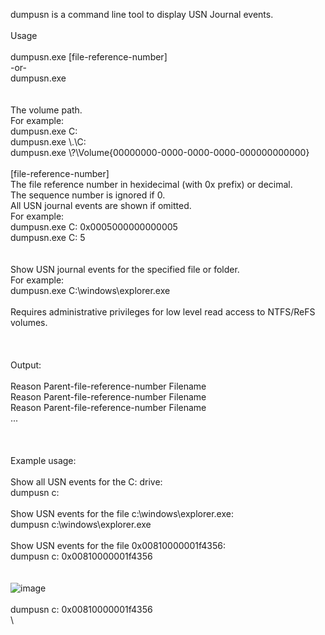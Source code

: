 dumpusn is a command line tool to display USN Journal events.\
\
Usage\
\
dumpusn.exe <volume> [file-reference-number]\
-or-\
dumpusn.exe <filename>\
\
<volume>\
The volume path.\
For example:\
dumpusn.exe C:\
dumpusn.exe \\.\C:\
dumpusn.exe \\?\Volume{00000000-0000-0000-0000-000000000000}\
\
[file-reference-number]\
The file reference number in hexidecimal (with 0x prefix) or decimal.\
The sequence number is ignored if 0.\
All USN journal events are shown if omitted.\
For example:\
dumpusn.exe C: 0x0005000000000005\
dumpusn.exe C: 5\
\
<filename>\
Show USN journal events for the specified file or folder.\
For example:\
dumpusn.exe C:\windows\explorer.exe\
\
Requires administrative privileges for low level read access to NTFS/ReFS volumes.\
\
\
\
Output:\
\
Reason Parent-file-reference-number Filename\
Reason Parent-file-reference-number Filename\
Reason Parent-file-reference-number Filename\
...\
\
\
\
Example usage:\
\
Show all USN events for the C: drive:\
dumpusn c:\
\
Show USN events for the file c:\windows\explorer.exe:\
dumpusn c:\windows\explorer.exe\
\
Show USN events for the file 0x00810000001f4356:\
dumpusn c: 0x00810000001f4356\
\
\
![image](https://github.com/user-attachments/assets/4d5a2603-103e-47b3-a369-76e3d6c20996)\
\
dumpusn c: 0x00810000001f4356\
\
